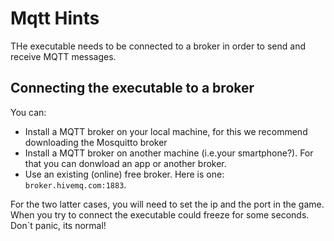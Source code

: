 # Mqtt Hints

THe executable needs to be connected to a broker in order to send and receive MQTT messages.

## Connecting the executable to a broker
You can:

- Install a MQTT broker on your local machine, for this we recommend downloading the Mosquitto broker
- Install a MQTT broker on another machine (i.e.your smartphone?). For that you can donwload an app or another broker.
- Use an existing (online) free broker. Here is one: `broker.hivemq.com:1883`.

For the two latter cases, you will need to set the ip and the port in the game. When you try to connect the executable could
freeze for some seconds. Don`t panic, its normal!
